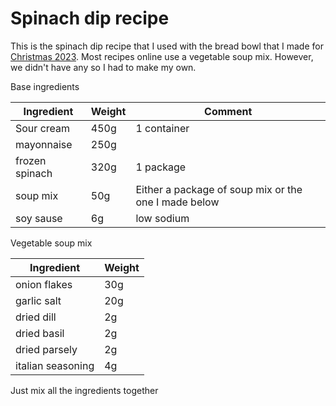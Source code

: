 # Spinach dip recipe

This is the spinach dip recipe that I used with the bread bowl that I made for [Christmas 2023](https://jlrickert.me/zettel/820). Most recipes online use a vegetable soup mix. However, we didn't have any so I had to make my own.

Base ingredients

| Ingredient | Weight | Comment |
| --- | --- | --- |
| Sour cream | 450g | 1 container |
| mayonnaise | 250g |  |
| frozen spinach | 320g | 1 package |
| soup mix | 50g | Either a package of soup mix or the one I made below |
| soy sause | 6g | low sodium |

Vegetable soup mix

| Ingredient        | Weight |
| ----------------- | ------ |
| onion flakes      | 30g    |
| garlic salt       | 20g    |
| dried dill        | 2g     |
| dried basil       | 2g     |
| dried parsely     | 2g     |
| italian seasoning | 4g     |

Just mix all the ingredients together
